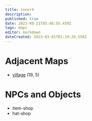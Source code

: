 ```yaml
---
title: inner4
description: 
published: true
date: 2023-08-21T05:48:55.439Z
tags: maps
editor: markdown
dateCreated: 2023-03-01T01:19:29.558Z
---
```


# Adjacent Maps
 * [village](/maps/village) (19, 5)

# NPCs and Objects
 * item-shop
 * hat-shop

